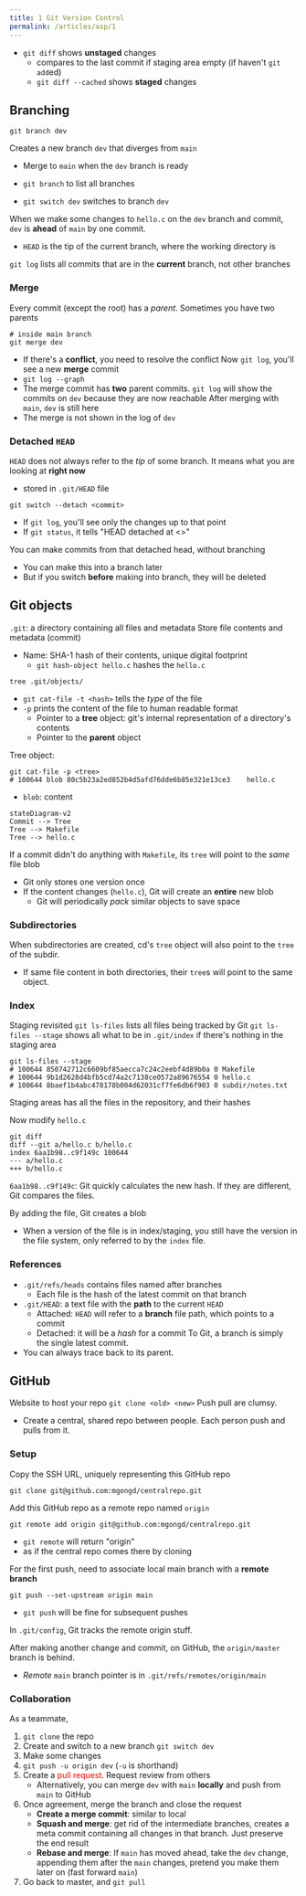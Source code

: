 ```yaml
---
title: 1 Git Version Control
permalink: /articles/asp/1
---
```


- `git diff` shows **unstaged** changes
	- compares to the last commit if staging area empty (if haven't `git add`ed)
	- `git diff --cached` shows **staged** changes

## Branching
```shell
git branch dev
```
Creates a new branch `dev` that diverges from `main`
- Merge to `main` when the `dev` branch is ready

- `git branch` to list all branches
- `git switch dev` switches to branch `dev`

When we make some changes to `hello.c` on the `dev` branch and commit, `dev` is **ahead** of `main` by one commit. 
- `HEAD` is the tip of the current branch, where the working directory is

`git log` lists all commits that are in the **current** branch, not other branches

### Merge
Every commit (except the root) has a *parent*. Sometimes you have two parents
```shell
# inside main branch
git merge dev
```

- If there's a **conflict**, you need to resolve the conflict
Now `git log`, you'll see a new **merge** commit
- `git log --graph`
- The merge commit has **two** parent commits. `git log` will show the commits on `dev` because they are now reachable
After merging with `main`, `dev` is still here
- The merge is not shown in the log of `dev`

### Detached `HEAD`
`HEAD` does not always refer to the *tip* of some branch. It means what you are looking at **right now**
- stored in `.git/HEAD` file
```shell
git switch --detach <commit>
```
- If `git log`, you'll see only the changes up to that point
- If `git status`, it tells "HEAD detached at <>"

You can make commits from that detached head, without branching
- You can make this into a branch later
- But if you switch **before** making into branch, they will be deleted

## Git objects
`.git`: a directory containing all files and metadata
Store file contents and metadata (commit)
- Name: SHA-1 hash of their contents, unique digital footprint
	- `git hash-object hello.c` hashes the `hello.c`
```shell
tree .git/objects/
```

- `git cat-file -t <hash>` tells the *type* of the file
- `-p` prints the content of the file to human readable format
	- Pointer to a **tree** object: git's internal representation of a directory's contents
	- Pointer to the **parent** object

Tree object:
```shell
git cat-file -p <tree>
# 100644 blob 80c5b23a2ed852b4d5afd76dde6b85e321e13ce3    hello.c
```
- `blob`: content
```mermaid
stateDiagram-v2 
Commit --> Tree
Tree --> Makefile
Tree --> hello.c
```
If a commit didn't do anything with `Makefile`, its `tree` will point to the *same* file blob
- Git only stores one version once
- If the content changes (`hello.c`), Git will create an **entire** new blob
	- Git will periodically *pack* similar objects to save space

### Subdirectories
When subdirectories are created, cd's `tree` object will also point to the `tree` of the subdir.
- If same file content in both directories, their `tree`s will point to the same object.

### Index
Staging revisited
`git ls-files` lists all files being tracked by Git
`git ls-files --stage` shows all what to be in `.git/index` if there's nothing in the staging area
```shell
git ls-files --stage
# 100644 850742712c6609bf85aecca7c24c2eebf4d89b0a 0	Makefile
# 100644 9b1d2628d4bfb5cd74a2c7138ce0572a89676554 0	hello.c
# 100644 8baef1b4abc478178b004d62031cf7fe6db6f903 0	subdir/notes.txt
```
Staging areas has all the files in the repository, and their hashes

Now modify `hello.c`
```shell
git diff
diff --git a/hello.c b/hello.c
index 6aa1b98..c9f149c 100644
--- a/hello.c
+++ b/hello.c
```
`6aa1b98..c9f149c`: Git quickly calculates the new hash. If they are different, Git compares the files. 

By adding the file, Git creates a blob
- When a version of the file is in index/staging, you still have the version in the file system, only referred to by the `index` file.

### References
- `.git/refs/heads` contains files named after branches
	- Each file is the hash of the latest commit on that branch
- `.git/HEAD`: a text file with the **path** to the current `HEAD`
	- Attached: `HEAD` will refer to a **branch** file path, which points to a commit
	- Detached: it will be a *hash* for a commit
To Git, a branch is simply the single latest commit. 
- You can always trace back to its parent. 

## GitHub
Website to host your repo
`git clone <old> <new>`
Push pull are clumsy.
- Create a central, shared repo between people. Each person push and pulls from it.

### Setup
Copy the SSH URL, uniquely representing this GitHub repo
```shell
git clone git@github.com:mgongd/centralrepo.git
```

Add this GitHub repo as a remote repo named `origin`
```shell
git remote add origin git@github.com:mgongd/centralrepo.git
```
- `git remote` will return "origin"
- as if the central repo comes there by cloning

For the first push, need to associate local main branch with a **remote branch**
```shell
git push --set-upstream origin main
```
- `git push` will be fine for subsequent pushes

In `.git/config`, Git tracks the remote origin stuff.

After making another change and commit, on GitHub, the `origin/master` branch is behind.
- *Remote* `main` branch pointer is in `.git/refs/remotes/origin/main`

### Collaboration
As a teammate, 
1. `git clone` the repo
2. Create and switch to a new branch `git switch dev`
3. Make some changes
4. `git push -u origin dev` (`-u` is shorthand)
5. Create a <span style="color:rgb(255, 0, 0)">pull request</span>. Request review from others
	- Alternatively, you can merge `dev` with `main` **locally** and push from `main` to GitHub
6. Once agreement, merge the branch and close the request
	- **Create a merge commit**: similar to local
	- **Squash and merge**: get rid of the intermediate branches, creates a meta commit containing all changes in that branch. Just preserve the end result
	- **Rebase and merge**: If `main` has moved ahead, take the `dev` change, appending them after the `main` changes, pretend you make them later on (fast forward `main`)
7. Go back to master, and `git pull`